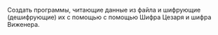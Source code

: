 Создать программы, читающие данные из файла и шифрующие (дешифрующие) их с помощью с помощью Шифра Цезаря и шифра Виженера.